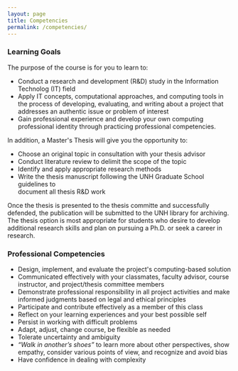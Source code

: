 ```yaml
---
layout: page
title: Competencies
permalink: /competencies/
---
```


### Learning Goals
The purpose of the course is for you to learn to:
* Conduct a research and development (R&D) study in the Information Technolog 
(IT) field
* Apply IT concepts, computational approaches, and computing tools in the 
process of developing, evaluating, and writing about a project that addresses 
an authentic issue or problem of interest
* Gain professional experience and develop your own computing professional 
identity through practicing professional competencies.

In addition, a Master's Thesis will give you the opportunity to:
* Choose an original topic in consultation with your thesis advisor
* Conduct literature review to delimit the scope of the topic
* Identify and apply appropriate research methods
* Write the  thesis manuscript following the UNH Graduate School guidelines to  
document all thesis R&D work

Once the thesis is presented to the thesis committe and successfully defended, 
the publication will be submitted to the UNH library for archiving. The thesis 
option is most appropriate for students who desire to develop additional 
research skills and plan on pursuing a Ph.D. or seek a career in research.

### Professional Competencies
* Design, implement, and evaluate the project's computing-based solution
* Communicated effectively with your classmates, faculty advisor, course 
instructor, and project/thesis committee members
* Demonstrate professional responsibility in all project activities and make 
informed judgments based on legal and ethical principles
* Participate and contribute effectively as a member of this class
* Reflect on your learning experiences and your best possible self
* Persist in working with difficult problems
* Adapt, adjust, change course, be flexible as needed
* Tolerate uncertainty and ambiguity
* *“Walk in another’s shoes”* to learn more about other perspectives, show 
empathy, consider various points of view, and recognize and avoid bias 
* Have confidence in dealing with complexity

